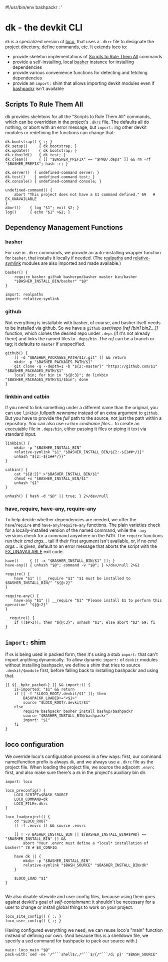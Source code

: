 #!/usr/bin/env bashpackr
: '
<!-- ex: set syntax=markdown : '; eval "$(sed -ne '/^```shell$/,/^```$/{/^```/d; p}' "$BASH_SOURCE")"; return $? # -->

# dk - the devkit CLI

`dk` is a specialized version of [loco](https://github.com/bashup/loco), that uses a `.dkrc` file to designate the project directory, define commands, etc.  It extends loco to:

* provide skeleton implementations of [Scripts to Rule Them All](https://githubengineering.com/scripts-to-rule-them-all/) commands
* provide a self-installing, local [basher](https://github/basherpm/basher) instance for installing dependencies
* provide various convenience functions for detecting and fetching dependencies
* provide an `import:` shim that allows importing devkit modules even if [bashpackr](https://github.com/bashup/bashpackr) isn't available

## Scripts To Rule Them All

dk provides skeletons for all the "Scripts to Rule Them All" commands, which can be overridden in the project's `.dkrc` file.  The defaults all do nothing, or abort with an error message, but `import:` ing other devkit modules or redefining the functions can change that:

```shell
dk.bootstrap() { :; }
dk.setup()     { dk bootstrap; }
dk.update()    { dk bootstrap; }
dk.cibuild()   { dk test; }
dk.clean()     { [[ "$BASHER_PREFIX" == "$PWD/.deps" ]] && rm -rf "$BASHER_PREFIX"; hash -r; }

dk.server()  { undefined-command server; }
dk.test()    { undefined-command test; }
dk.console() { undefined-command console; }

undefined-command() {
    abort "This project does not have a $1 command defined." 69   # EX_UNAVAILABLE
}
abort()    { log "$1"; exit $2; }
log()      { echo "$1" >&2; }
```

## Dependency Management Functions

### basher

For use in `.dkrc` commands, we provide an auto-installing wrapper function for  `basher`, that installs it locally if needed.  (The [realpaths](https://github.com/bashup/realpaths) and [relative-symlink](relative-symlink) modules are also imported and made available.)

```shell
basher() {
    require basher github basherpm/basher master bin/basher
    "$BASHER_INSTALL_BIN/basher" "$@"
}

import: realpaths
import: relative-symlink
```

### github

Not everything is installable with basher, of course, and basher itself needs to be installed via github.  So we have a `github` *user/repo [ref [bin1 bin2...]]* function, which clones the desired repo under `.deps` (if it's not already there) and links the named files to `.deps/bin`.  The *ref* can be a branch or tag; it defaults to `master` if unspecified.

```shell
github() {
    [[ -d "$BASHER_PACKAGES_PATH/$1/.git" ]] && return
    mkdir -p "$BASHER_PACKAGES_PATH/$1"
    git clone -q --depth=1 -b "${2:-master}" "https://github.com/$1" "$BASHER_PACKAGES_PATH/$1"
    local bin; for bin in "${@:3}"; do linkbin "$BASHER_PACKAGES_PATH/$1/$bin"; done
}
```

### linkbin and catbin

If you need to link something under a different name than the original, you can use `linkbin` *fullpath newname* instead of an extra argument to `github`.  But you have to provide the *full* path to the source, not just the path within a repository.  You can also use `catbin` *cmdname* *files...* to create an executable file in `.deps/bin`, either passing it files or piping it text via standard input.

```shell
linkbin() {
    mkdir -p "$BASHER_INSTALL_BIN"
    relative-symlink "$1" "$BASHER_INSTALL_BIN/${2:-${1##*/}}"
    unhash "${2:-${1##*/}}"
}

catbin() {
    cat "${@:2}" >"$BASHER_INSTALL_BIN/$1"
    chmod +x "$BASHER_INSTALL_BIN/$1"
    unhash "$1"
}

unhash() { hash -d "$@" || true; } 2>/dev/null

```

### have, require, have-any, require-any

To help decide whether dependencies are needed, we offer the `have`/`require`  and `have-any`/`require-any` functions.  The plain varieties check for a locally-installed version of the named command, while the `-any` versions check for a command anywhere on the `PATH`.  The `require` functions run their *cmd args...* tail if their first argument isn't available, or, if no *cmd args...* is given, default to an error message that aborts the script with the [EX_UNAVAILABLE](https://www.freebsd.org/cgi/man.cgi?query=sysexits&sektion=3#DESCRIPTION) exit code.

```shell
have()     { [[ -x "$BASHER_INSTALL_BIN/$1" ]]; }
have-any() { unhash "$@"; command -v "$@"; } >/dev/null 2>&1

require() {
    have "$1" || __require "$1" "$1 must be installed to $BASHER_INSTALL_BIN/" "${@:2}"
}

require-any() {
    have-any "$1" || __require "$1" "Please install $1 to perform this operation" "${@:2}"
}

__require() {
    if (($#>2)); then "${@:3}"; unhash "$1"; else abort "$2" 69; fi
}

```
## `import:` shim

If `dk` is being used in packed form, then it's using a stub  `import:` that can't import anything dynamically.  To allow dynamic `import:` of `devkit` modules without installing bashpackr, we define a shim that tries to source `.devkit/$module` first, before falling back to installing bashpackr and using that.

```shell
[[ ${__bpkr_packed-} ]] && import:() {
    is-imported: "$1" && return
    if [[ -f "$LOCO_ROOT/.devkit/$1" ]]; then
        BASHPACKR_LOADED+="<$1>"
        source "$LOCO_ROOT/.devkit/$1"
    else
        require bashpackr basher install bashup/bashpackr
        source "$BASHER_INSTALL_BIN/bashpackr"
        import: "$1"
    fi
}
```

## loco configuration

We override loco's configuration process in a few ways: first, our command name/function prefix is always `dk`, and we always use a `.dkrc` file as the project file.  When loading the project file, we source the adjacent `.envrc` first, and also make sure there's a `dk` in the project's auxiliary bin dir.

```shell
import: loco

loco_preconfig() {
    LOCO_SCRIPT=$BASH_SOURCE
    LOCO_COMMAND=dk
    LOCO_FILE=.dkrc
}

loco_loadproject() {
    cd "$LOCO_ROOT"
    [[ -f .envrc ]] && source .envrc

    [[ ! -v BASHER_INSTALL_BIN || ${BASHER_INSTALL_BIN#$PWD} == "$BASHER_INSTALL_BIN" ]] &&
        abort "Your .envrc must define a *local* installation of basher!" 78 # EX_CONFIG

    have dk || {
        mkdir -p "$BASHER_INSTALL_BIN"
        relative-symlink "$BASH_SOURCE" "$BASHER_INSTALL_BIN/dk"
    }

    $LOCO_LOAD "$1"
}


```

We also disable sitewide and user config files, because using them goes against devkit's goal of *self-containment*: it shouldn't be necessary for a user to change or install global things to work on your project.

```shell
loco_site_config() { :; }
loco_user_config() { :; }
```

Having configured everything we need, we can reuse loco's "main" function instead of defining our own.  (And because this is a shelldown file, we specify a sed command for bashpackr to pack our source with.)

```shell
main: loco_main "$@"
pack-with: sed -ne '/^```shell$/,/^```$/{/^```/d; p}' "$BASH_SOURCE"
```
